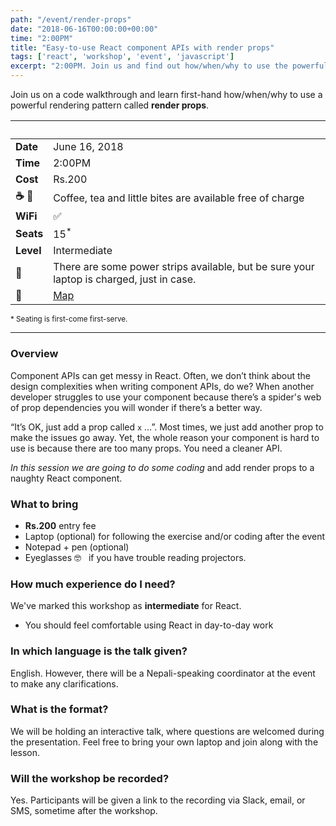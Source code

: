 ```yaml
---
path: "/event/render-props"
date: "2018-06-16T00:00:00+00:00"
time: "2:00PM"
title: "Easy-to-use React component APIs with render props"
tags: ['react', 'workshop', 'event', 'javascript']
excerpt: "2:00PM. Join us and find out how/when/why to use the powerful Context API. Enjoy an introductory workshop price of Rs.200. Real ☕️ , tea, and snacks provided."
---
```


Join us on a code walkthrough and learn first-hand how/when/why to use a powerful rendering pattern called **render props**.

<div class="table__simple">

  | &nbsp; | &nbsp; |
  | -------- | ------------- |
  | **Date** | June 16, 2018 |
  | **Time** | 2:00PM |
  | **Cost** | Rs.200 |
  | **☕️ 🍪** | Coffee, tea and little bites are available free of charge |
  | **WiFi** | ✅ |
  | **Seats** | 15<sup>*</sup> |
  | **Level** | Intermediate |
  | **🔌** | There are some power strips available, but be sure your laptop is charged, just in case. |
  | **📍** | <a href="https://goo.gl/maps/xzC8KCDsbBv" target="blank">Map</a> |

</div>

<small>* Seating is first-come first-serve.</small>
<br />

---

### Overview
Component APIs can get messy in React. Often, we don&rsquo;t think about the design complexities when writing component APIs, do we? When another developer struggles to use your component because there&rsquo;s a spider's web of prop dependencies you will wonder if there&rsquo;s a better way.

&ldquo;It&rsquo;s OK, just add a prop called `x` &hellip;&rdquo;. Most times, we just add another prop to make the issues go away. Yet, the whole reason your component is hard to use is because there are too many props. You need a cleaner API.

*In this session we are going to do some coding* and add render props to a naughty React component.

### What to bring
* <b><span class="font__highlight">Rs.200</span></b> entry fee
* Laptop (optional) for following the exercise and/or coding after the event
* Notepad + pen (optional)
* Eyeglasses 🤓 &nbsp; if you have trouble reading projectors.

### How much experience do I need?
We've marked this workshop as <b><span class="font__highlight">intermediate</span></b> for React.
* You should feel comfortable using React in day-to-day work

### In which language is the talk given?
English. However, there will be a Nepali-speaking coordinator at the event to make any clarifications.

### What is the format?
We will be holding an interactive talk, where questions are welcomed during the presentation. Feel free to bring your own laptop and join along with the lesson.

### Will the workshop be recorded?
Yes. Participants will be given a link to the recording via Slack, email, or SMS, sometime after the workshop.
